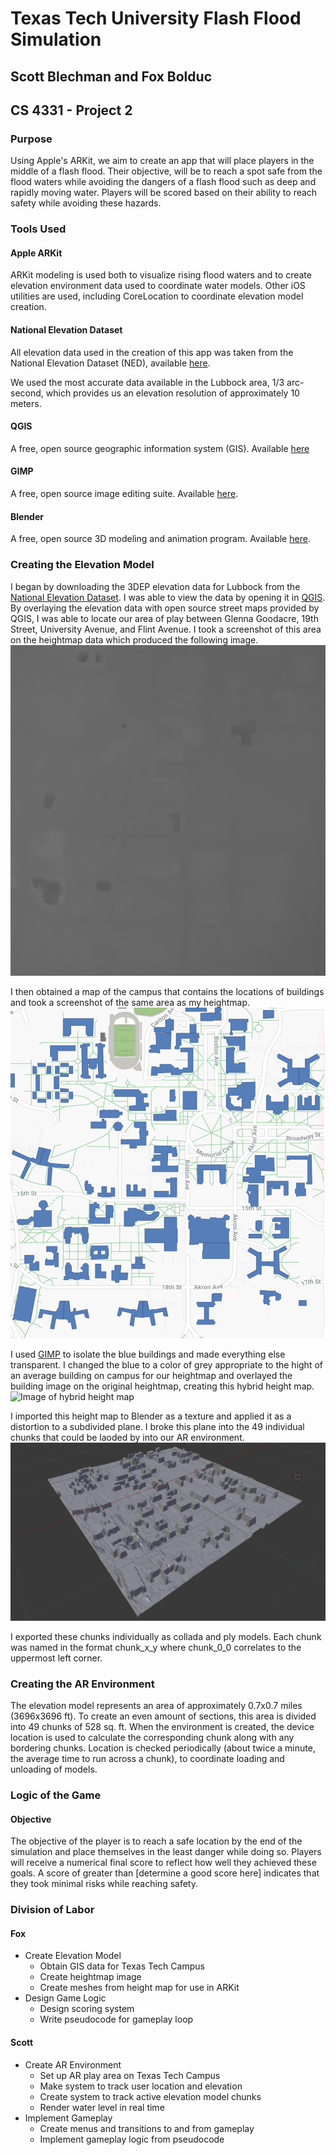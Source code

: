 # Texas Tech University Flash Flood Simulation

## Scott Blechman and Fox Bolduc

## CS 4331 - Project 2

### Purpose
Using Apple's ARKit, we aim to create an app that will place players in the middle of a flash flood. Their objective, will be to reach a spot safe from the flood waters while avoiding the dangers of a flash flood such as deep and rapidly moving water. Players will be scored based on their ability to reach safety while avoiding these hazards.

### Tools Used

#### Apple ARKit
ARKit modeling is used both to visualize rising flood waters and to create elevation environment data used to coordinate water models. Other iOS utilities are used, including CoreLocation to coordinate elevation model creation.

#### National Elevation Dataset
All elevation data used in the creation of this app was taken from the National Elevation Dataset (NED), available [here](https://viewer.nationalmap.gov/basic/?basemap=b1&category=ned,nedsrc&title=3DEP%20View).

We used the most accurate data available in the Lubbock area, 1/3 arc-second, which provides us an elevation resolution of approximately 10 meters.

#### QGIS
A free, open source geographic information system (GIS). Available [here](https://www.qgis.org/en/site/)

#### GIMP
A free, open source image editing suite. Available [here](https://www.gimp.org/).

#### Blender
A free, open source 3D modeling and animation program. Available [here](https://www.blender.org/).

### Creating the Elevation Model
I began by downloading the 3DEP elevation data for Lubbock from the [National Elevation Dataset](https://viewer.nationalmap.gov/basic/?basemap=b1&category=ned,nedsrc&title=3DEP%20View). I was able to view the data by opening it in [QGIS](https://www.qgis.org/en/site/). By overlaying the elevation data with open source street maps provided by QGIS, I was able to locate our area of play between Glenna Goodacre, 19th Street, University Avenue, and Flint Avenue. I took a screenshot of this area on the heightmap data which produced the following image.
![Image of heightmap](./elevation.PNG)

I then obtained a map of the campus that contains the locations of buildings and took a screenshot of the same area as my heightmap. 
![Building map image](./ttubuildings.png)

I used [GIMP](https://www.gimp.org/) to isolate the blue buildings and made everything else transparent. I changed the blue to a color of grey appropriate to the hight of an average building on campus for our heightmap and overlayed the building image on the original heightmap, creating this hybrid height map.
![Image of hybrid height map](./terrainbuildingmerge.png)

I imported this height map to Blender as a texture and applied it as a distortion to a subdivided plane. I broke this plane into the 49 individual chunks that could be laoded by into our AR environment.
![Image of generated height mesh](./meshPreview.png)

I exported these chunks individually as collada and ply models. Each chunk was named in the format chunk_x_y where chunk_0_0 correlates to the uppermost left corner.

### Creating the AR Environment
The elevation model represents an area of approximately 0.7x0.7 miles (3696x3696 ft). To create an even amount of sections, this area is divided into 49 chunks of 528 sq. ft. When the environment is created, the device location is used to calculate the corresponding chunk along with any bordering chunks. Location is checked periodically (about twice a minute, the average time to run across a chunk), to coordinate loading and unloading of models.

### Logic of the Game 
#### Objective
The objective of the player is to reach a safe location by the end of the simulation and place themselves in the least danger while doing so. Players will receive a numerical final score to reflect how well they achieved these goals. A score of greater than [determine a good score here] indicates that they took minimal risks while reaching safety.

### Division of Labor
#### Fox
- Create Elevation Model
  - Obtain GIS data for Texas Tech Campus
  - Create heightmap image
  - Create meshes from height map for use in ARKit
- Design Game Logic
  - Design scoring system
  - Write pseudocode for gameplay loop

#### Scott
- Create AR Environment
  - Set up AR play area on Texas Tech Campus
  - Make system to track user location and elevation
  - Create system to track active elevation model chunks
  - Render water level in real time
- Implement Gameplay
  - Create menus and transitions to and from gameplay
  - Implement gameplay logic from pseudocode
